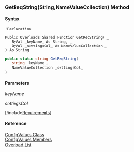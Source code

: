 ﻿### GetReqString(String,NameValueCollection) Method

#### Syntax

```vbnet
'Declaration

Public Overloads Shared Function GetReqString( _
   ByVal _keyName_ As String, _
   ByVal _settingsCol_ As NameValueCollection _
) As String
```

```csharp
public static string GetReqString( 
   string _keyName_,
   NameValueCollection _settingsCol_
)
```

#### Parameters

_keyName_

_settingsCol_

[!include[Requirements](../partials/requirements.md)]

#### Reference

[ConfigValues Class](FChoice.Common~FChoice.Common.ConfigValues.md)  
[ConfigValues Members](FChoice.Common~FChoice.Common.ConfigValues_members.md)  
[Overload List](FChoice.Common~FChoice.Common.ConfigValues~GetReqString.md)